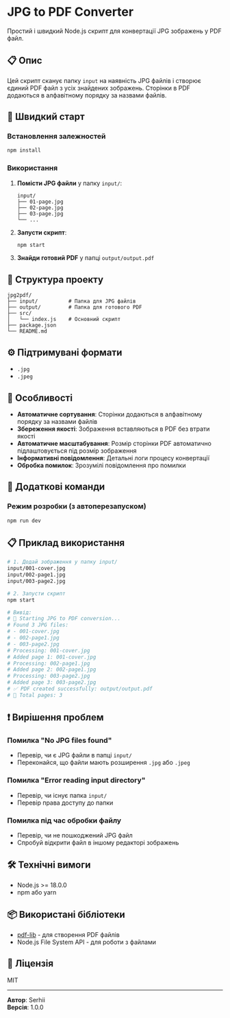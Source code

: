 # JPG to PDF Converter

Простий і швидкий Node.js скрипт для конвертації JPG зображень у PDF файл.

## 📋 Опис

Цей скрипт сканує папку `input` на наявність JPG файлів і створює єдиний PDF файл з усіх знайдених зображень. Сторінки в PDF додаються в алфавітному порядку за назвами файлів.

## 🚀 Швидкий старт

### Встановлення залежностей

```bash
npm install
```

### Використання

1. **Помісти JPG файли** у папку `input/`:
   ```
   input/
   ├── 01-page.jpg
   ├── 02-page.jpg
   ├── 03-page.jpg
   └── ...
   ```

2. **Запусти скрипт**:
   ```bash
   npm start
   ```

3. **Знайди готовий PDF** у папці `output/output.pdf`

## 📁 Структура проекту

```
jpg2pdf/
├── input/          # Папка для JPG файлів
├── output/         # Папка для готового PDF
├── src/
│   └── index.js    # Основний скрипт
├── package.json
└── README.md
```

## ⚙️ Підтримувані формати

- `.jpg`
- `.jpeg`

## 📝 Особливості

- **Автоматичне сортування**: Сторінки додаються в алфавітному порядку за назвами файлів
- **Збереження якості**: Зображення вставляються в PDF без втрати якості
- **Автоматичне масштабування**: Розмір сторінки PDF автоматично підлаштовується під розмір зображення
- **Інформативні повідомлення**: Детальні логи процесу конвертації
- **Обробка помилок**: Зрозумілі повідомлення про помилки

## 🔧 Додаткові команди

### Режим розробки (з автоперезапуском)
```bash
npm run dev
```

## 📋 Приклад використання

```bash
# 1. Додай зображення у папку input/
input/001-cover.jpg
input/002-page1.jpg
input/003-page2.jpg

# 2. Запусти скрипт
npm start

# Вивід:
# 🔄 Starting JPG to PDF conversion...
# Found 3 JPG files:
# - 001-cover.jpg
# - 002-page1.jpg  
# - 003-page2.jpg
# Processing: 001-cover.jpg
# Added page 1: 001-cover.jpg
# Processing: 002-page1.jpg
# Added page 2: 002-page1.jpg
# Processing: 003-page2.jpg
# Added page 3: 003-page2.jpg
# ✅ PDF created successfully: output/output.pdf
# 📄 Total pages: 3
```

## ❗ Вирішення проблем

### Помилка "No JPG files found"
- Перевір, чи є JPG файли в папці `input/`
- Переконайся, що файли мають розширення `.jpg` або `.jpeg`

### Помилка "Error reading input directory"
- Перевір, чи існує папка `input/`
- Перевір права доступу до папки

### Помилка під час обробки файлу
- Перевір, чи не пошкоджений JPG файл
- Спробуй відкрити файл в іншому редакторі зображень

## 🛠 Технічні вимоги

- Node.js >= 18.0.0
- npm або yarn

## 📦 Використані бібліотеки

- [pdf-lib](https://pdf-lib.js.org/) - для створення PDF файлів
- Node.js File System API - для роботи з файлами

## 📄 Ліцензія

MIT

---

**Автор**: Serhii  
**Версія**: 1.0.0
